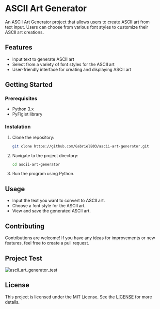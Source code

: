 # ASCII Art Generator

An ASCII Art Generator project that allows users to create ASCII art from text input. Users can choose from various font styles to customize their ASCII art creations.

## Features

- Input text to generate ASCII art
- Select from a variety of font styles for the ASCII art
- User-friendly interface for creating and displaying ASCII art

## Getting Started

### Prerequisites

- Python 3.x
- PyFiglet library

### Instalation

1. Clone the repository:
   ```bash
   git clone https://github.com/GabrielB03/ascii-art-generator.git
   ```
2. Navigate to the project directory:
   ```bash
   cd ascii-art-generator
   ```
3. Run the program using Python.

## Usage

- Input the text you want to convert to ASCII art.
- Choose a font style for the ASCII art.
- View and save the generated ASCII art.

## Contributing

Contributions are welcome! If you have any ideas for improvements or new features, feel free to create a pull request.

## Project Test

![ascii_art_generator_test](https://github.com/user-attachments/assets/625ecbe7-300a-4d75-9de0-c7d062f6275d)

## License

This project is licensed under the MIT License. See the [LICENSE](LICENSE) for more details.
